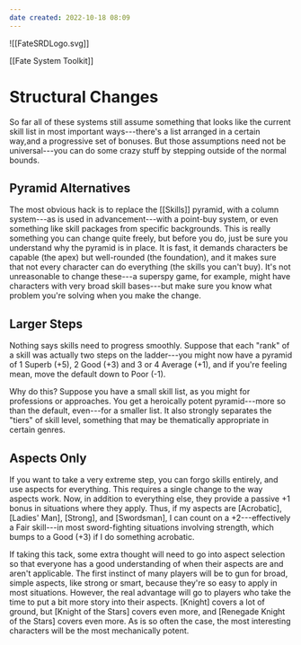 ```yaml
---
date created: 2022-10-18 08:09
---
```


![[FateSRDLogo.svg]]

[[Fate System Toolkit]]

# Structural Changes

So far all of these systems still assume something that looks like the
current skill list in most important ways---there's a list arranged in a
certain way,and a progressive set of bonuses. But those assumptions need
not be universal---you can do some crazy stuff by stepping outside of
the normal bounds.

## Pyramid Alternatives

The most obvious hack is to replace the [[Skills]] pyramid, with a column system---as
is used in advancement---with a point-buy system, or even something like
skill packages from specific backgrounds. This is really something you
can change quite freely, but before you do, just be sure you understand
why the pyramid is in place. It is fast, it demands characters be
capable (the apex) but well-rounded (the foundation), and it makes sure
that not every character can do everything (the skills you can't buy).
It's not unreasonable to change these---a superspy game, for example,
might have characters with very broad skill bases---but make sure you
know what problem you're solving when you make the change.

## Larger Steps

Nothing says skills need to progress smoothly. Suppose that each "rank"
of a skill was actually two steps on the ladder---you might now have a
pyramid of 1 Superb (+5), 2 Good (+3) and 3 or 4 Average (+1), and if
you're feeling mean, move the default down to Poor (-1).

Why do this? Suppose you have a small skill list, as you might for
professions or approaches. You get a heroically potent pyramid---more so
than the default, even---for a smaller list. It also strongly separates
the "tiers" of skill level, something that may be thematically
appropriate in certain genres.

## Aspects Only

If you want to take a very extreme step, you can forgo skills entirely,
and use aspects for everything. This requires a single change to the way
aspects work. Now, in addition to everything else, they provide a
passive +1 bonus in situations where they apply. Thus, if my aspects are
[Acrobatic], [Ladies' Man], [Strong], and
[Swordsman], I can count on a +2---effectively a Fair
skill---in most sword-fighting situations involving strength, which
bumps to a Good (+3) if I do something acrobatic.

If taking this tack, some extra thought will need to go into aspect
selection so that everyone has a good understanding of when their
aspects are and aren't applicable. The first instinct of many players
will be to gun for broad, simple aspects, like strong or smart, because
they're so easy to apply in most situations. However, the real advantage
will go to players who take the time to put a bit more story into their
aspects. [Knight] covers a lot of ground, but [Knight of the
Stars] covers even more, and [Renegade Knight of the
Stars] covers even more. As is so often the case, the most
interesting characters will be the most mechanically potent.

